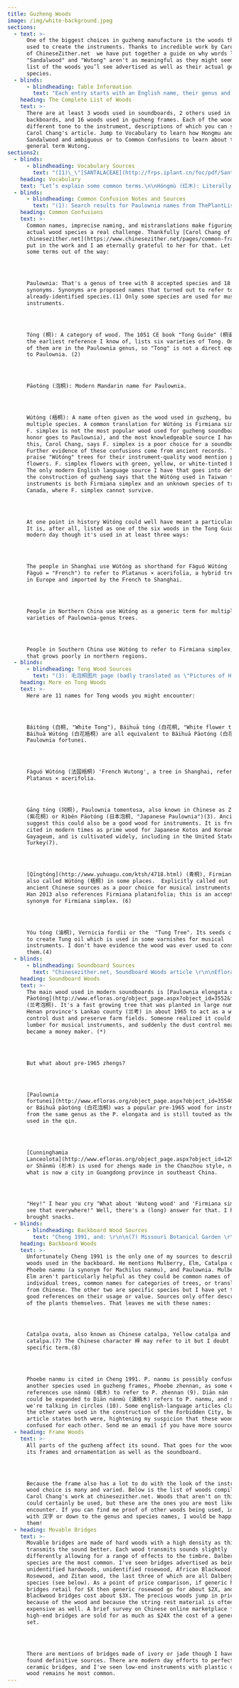```yaml
---
title: Guzheng Woods
image: /img/white-background.jpeg
sections:
  - text: >-
      One of the biggest choices in guzheng manufacture is the woods that are
      used to create the instruments. Thanks to incredible work by Carol Chang
      of ChineseZither.net  we have put together a guide on why words like
      "Sandalwood" and "Wutong" aren't as meaningful as they might seem and a
      list of the woods you’l see advertised as well as their actual genus and
      species.
  - blinds:
      - blindheading: Table Information
        text: "Each entry starts with an English name, their genus and species, their actual Chinese names, and their pinyin. When a wood species has multiple English names I create an entry for each. Entries with \"\" are improper synonyms or the semi-literal translation of their Chinese name. I've also included three other pieces of information: First, a ranking to give a general sense of which woods are used on on which value of guzheng, Tiers 1-5. 1 indicates use on entry-level instrument. Woods used for Tier 5 are rare or high-quality. It's possible a higher-quality wood could be used at a lower level, but I'd expect the specific piece used was of a lower quality in some way. \r\n\n\r\n\nSecond, I've included the wood's status on the[ International Union for the Conservation of Nature's](http://cms.iucn.org/theme/species/about) [Red List of Threatened Species](http://www.iucnredlist.org/) or the [Catalogue of Life](http://www.catalogueoflife.org/). Not all woods are on this list, but many are. \r\n\n\r\n\nThird, I've included the wood's status on the \"Convention on International Trade in Endangered Species\" (CITES) if it is listed. If a wood is listed on CITES it requires extra paperwork to cross international borders. Products made of one species in particular, Brazilian Rosewood, Dalberia nigra is not allowed to cross borders, period. The technical details are available on the [US Fish and Wildlife Service website](https://www.fws.gov/international/plants/current-cites-listings-of-tree-species.html). For the significance of these listings, see the [Issues page](https://guzhengalive.com/import-issues-cites). All Dalbergia species are in CITES. Dalbergia nigra: CITES Appendix I,  (heavily restricted). All other Dalbergia: Appendix II (commercial restrictions)."
    heading: The Complete List of Woods
    text: >-
      There are at least 3 woods used in soundboards, 2 others used in
      backboards, and 16 woods used in guzheng frames. Each of the woods lends a
      different tone to the instrument, descriptions of which you can see on
      Carol Chang's article. Jump to Vocabulary to learn how Hongmu and
      Sandalwood and ambiguous or to Common Confusions to learn about the
      general term Wutong.
sections2:
  - blinds:
      - blindheading: Vocabulary Sources
        text: "(11)\_\"[SANTALACEAE](http://frps.iplant.cn/foc/pdf/Santalaceae.pdf)\" by Xia Nianhe (夏念和) and Michael G. Gilbert, Flora of China Volume 5, p 208-219. 2003."
    heading: Vocabulary
    text: "Let’s explain some common terms.\n\nHóngmù (红木): Literally \"Red Wood\" it's a generic term used when the particular species isn't important.\_Entry level instruments are often labeled Hóngmù. Dictionaries translate hongmu as Rosewood or Mahogany. Mahogany is native to the Americas, so I can almost guarantee it's not going to be found in entry-level instruments made in China. As for Rosewood...\n\nRosewood\_is an over-used catchall. Officially, \"Rosewood\" refers to trees in the Dalbergia genus, many of which are used for instrument construction. In normal conversation, \"rosewood\"\_refers to anything that looks similar to Dalbergia. Over time this has included species in the Pterocarpus, Machaerium, and Dysoxylum genera. The term \"Rosewood\" does not identify what species of wood the instrument is made of.\n\nSandalwood:\_In the guzheng world,\_\"Sandalwood\" is used to represent species in the Pterocarpus, Dalbergia, and Bobgunnia genera. This is misleading. In English the term Sandalwood is used to refer either to the Santalum genus which is known for its fragrance or to refer to the family Santalaceae which contains 42 different genera and over 1,000 species. Many countries in Asia and the Pacific do have native Santalum varieties but I have no evidence that these are used to produce guzheng. (11)\_\n\nZǐtán (紫檀): Can refer to multiple high-quality woods. If the wood is only listed as \"Zitan\" it is probably Madagascar Rosewood,\_Dalbergia\_baroni, or \_East Indian Rosewood,\_Dalbergia\_latifolia.\_It also makes up part of the Chinese names for the highly prized Red Sander, Pterocarpus santalinus\_(Xiǎoyè zǐtán) and the highly illegal Brazilian Rosewood,\_Dalbergia nigra (Bāxī zǐtán). I would expect Brazilian Rosewood to be highlighted if it was used in an instrument. See their entries below for more details."
  - blinds:
      - blindheading: Common Confusion Notes and Sources
        text: "(1): Search results for Paulownia names from ThePlantList.org \r\n\n(2): Text of 侗谱 from Wikisource Chinese,  summarized in English by Carol Chang on her website."
    heading: Common Confusions
    text: >-
      Common names, imprecise naming, and mistranslations make figuring out
      actual wood species a real challenge. Thankfully [Carol Chang of
      chinesezither.net](https://www.chinesezither.net/pages/common-frame-woods)
      put in the work and I am eternally grateful to her for that. Let's get
      some terms out of the way:




      Paulownia: That's a genus of tree with 8 accepted species and 18 Latin
      synonyms. Synonyms are proposed names that turned out to refer to an
      already-identified species.(1) Only some species are used for musical
      instruments.




      Tóng (桐): A category of wood. The 1051 CE book "Tong Guide" (桐谱, Tóng Pǔ),
      the earliest reference I know of, lists six varieties of Tong. Only some
      of them are in the Paulownia genus, so "Tong" is not a direct equivalent
      to Paulownia. (2)




      Pāotóng (泡桐): Modern Mandarin name for Paulownia.




      Wútóng (梧桐): A name often given as the wood used in guzheng, but covers
      multiple species. A common translation for Wútóng is Firmiana simplex, but
      F. simplex is not the most popular wood used for guzheng soundboards (that
      honor goes to Paulownia), and the most knowledgeable source I have on
      this, Carol Chang, says F. simplex is a poor choice for a soundboard.
      Further evidence of these confusions come from ancient records. Those that
      praise "Wútóng" trees for their instrument-quality wood mention purple
      flowers. F. simplex flowers with green, yellow, or white-tinted blossoms.
      The only modern English language source I have that goes into detail about
      the construction of guzheng says that the Wútóng used in Taiwan for
      instruments is both Firmiana simplex and an unknown species of tree from
      Canada, where F. simplex cannot survive.




      At one point in history Wútóng could well have meant a particular species.
      It is, after all, listed as one of the six woods in the Tong Guide. In the
      modern day though it's used in at least three ways:




      The people in Shanghai use Wútóng as shorthand for Fàguó Wútóng  (法国梧桐,
      Fàguó = "French") to refer to Platanus × acerifolia, a hybrid tree created
      in Europe and imported by the French to Shanghai.




      People in Northern China use Wútóng as a generic term for multiple
      varieties of Paulownia-genus trees.




      People in Southern China use Wútóng to refer to Firmiana simplex, a tree
      that grows poorly in northern regions.
  - blinds:
      - blindheading: Tong Wood Sources
        text: "(3): 毛泡桐图片 page (badly translated as \"Pictures of Hairy Paulownia\") on YuHuaGu.com. See names in header next to 别称, \"Nicknames\". Paulownia trees grow fine hairs on parts of their surface. \r\n\n(4):Handbook of Materials for String Musical Instruments by Voichita Bucur, Switzerland: Springer, 2016, page 388 \r\n\n(5):One modern source that decries F. simplex as a poor choice for instruments is \"古典詩文中的桐樹意象與文化意涵, The Symbol and Cultural Connotation of Phoenix Tree\" by Ming-Yi Chou, contained in Volume 32 of the Minghsin Journal, published August 2006. \r\n\n(6): Referenced on ThePlantList.org \r\n\n(7): M. Hakan Akyildiz, Hamiyet Sahin Kol (2010)\"Some technological properties and uses of paulownia (Paulownia tomentosa Steud.) wood\", Journal of Environmental Biology (India), 31 351-355"
    heading: More on Tong Woods
    text: >-
      Here are 11 names for Tong woods you might encounter:




      Báitóng (白桐, "White Tong"), Báihuā tóng (白花桐, "White flower tong") and
      Báihuā Wútóng (白花梧桐) are all equivalent to Báihuā Pāotóng (白花泡桐), which is
      Paulownia fortunei.




      Fàguó Wútóng (法国梧桐) 'French Wutong', a tree in Shanghai, refers to
      Platanus × acerifolia.




      Gāng tóng (冈桐), Paulownia tomentosa, also known in Chinese as Zǐhuā tóng
      (紫花桐) or Rìběn Pāotóng (日本泡桐, "Japanese Paulownia")(3). Ancient texts
      suggest this could also be a good wood for instruments. It is frequently
      cited in modern times as prime wood for Japanese Kotos and Korean
      Gayageum, and is cultivated widely, including in the United States and
      Turkey(7). 




      [Qīngtóng](http://www.yuhuagu.com/ktsh/4718.html) (青桐), Firmiana simplex,
      also called Wútóng (梧桐) in some places.  Explicitly called out in a few
      ancient Chinese sources as a poor choice for musical instruments.(5) Mei
      Han 2013 also references Firmiana platanifolia; this is an accepted
      synonym for Firmiana simplex. (6)




      Yóu tóng (油桐), Vernicia fordii or the  "Tung Tree". Its seeds can be used
      to create Tung oil which is used in some varnishes for musical
      instruments. I don't have evidence the wood was ever used to construct
      them.(4)
  - blinds:
      - blindheading: Soundboard Sources
        text: "Chinesezither.net, Soundboard Woods article \r\n\nEfloras.org, Flora of China database \r\n\n(*): One source I found claims Mongolian zhengs, possibly Yatgas (雅托葛), have soundboards made of 杨木 or Yáng mù, which one source specifies as Liriodendron tulipifera. I haven't confirmed this elsewhere yet so this lives in the footnotes for now."
    heading: Soundboard Woods
    text: >-
      The main wood used in modern soundboards is [Paulownia elongata or Lánkǎo
      Pāotóng](http://www.efloras.org/object_page.aspx?object_id=3552&flora_id=2)
      (兰考泡桐). It's a fast growing tree that was planted in large numbers in
      Henan province's Lankao county (兰考) in about 1965 to act as a windbreak to
      control dust and preserve farm fields. Someone realized it could make fine
      lumber for musical instruments, and suddenly the dust control measure
      became a money maker. (*)




      But what about pre-1965 zhengs?




      [Paulownia
      fortunei](http://www.efloras.org/object_page.aspx?object_id=3554&flora_id=2) 
      or Báihuā pāotóng (白花泡桐) was a popular pre-1965 wood for instruments. It's
      from the same genus as the P. elongata and is still touted as the wood
      used in the qin. 




      [Cunninghamia
      Lanceolota](http://www.efloras.org/object_page.aspx?object_id=1296&flora_id=2)
      or Shānmù (杉木) is used for zhengs made in the Chaozhou style, named for
      what is now a city in Guangdong province in southeast China.




      "Hey!" I hear you cry "What about 'Wutong wood' and 'Firmiana simplex'?? I
      see that everywhere!" Well, there's a (long) answer for that. I hope you
      brought snacks.
  - blinds:
      - blindheading: Backboard Wood Sources
        text: "Cheng 1991, and: \r\n\n(7) Missouri Botanical Garden \r\n\n(8) Efloras.org \r\n\n(9) IUCN Redlist \r\n\n(10) Eflora.cn"
    heading: Backboard Woods
    text: >-
      Unfortunately Cheng 1991 is the only one of my sources to describe the
      woods used in the backboard. He mentions Mulberry, Elm, Catalpa ovata,
      Phoebe nanmu (a synonym for Machilus nanmu), and Paulownia. Mulberry and
      Elm aren't particularly helpful as they could be common names of
      individual trees, common names for categories of trees, or translations
      from Chinese. The other two are specific species but I have yet to find
      good references on their usage or value. Sources only offer descriptions
      of the plants themselves. That leaves me with these names:




      Catalpa ovata, also known as Chinese catalpa, Yellow catalpa and Japanese
      catalpa.(7) The Chinese character 梓 may refer to it but I doubt that's a
      specific term.(8)




      Phoebe nanmu is cited in Cheng 1991. P. nanmu is possibly confused with
      another species used in guzheng frames, Phoebe zhennan, as some english
      references use nánmù (楠木) to refer to P. zhennan (9). Diān nán (滇楠), which
      could be expanded to Diān nánmù (滇楠木) refers to P. nanmu, and suddenly
      we're talking in circles (10). Some english-language articles claim one or
      the other were used in the construction of the Forbidden City, but no
      article states both were, hightening my suspicion that these woods are
      confused for each other. Send me an email if you have more sources for me!
  - heading: Frame Woods
    text: >-
      All parts of the guzheng affect its sound. That goes for the woods used in
      its frames and ornamentation as well as the soundboard. 




      Because the frame also has a lot to do with the look of the instrument,
      wood choice is many and varied. Below is the list of woods compiled from
      Carol Chang's work at chinesezither.net. Woods that aren't on this list
      could certainly be used, but these are the ones you are most likely to
      encounter. If you can find me proof of other woods being used, ideally
      with 汉字 or down to the genus and species names, I would be happy to add
      them!
  - heading: Movable Bridges
    text: >-
      Movable bridges are made of hard woods with a high density as this
      transmits the sound better. Each wood transmits sounds slightly
      differently allowing for a range of effects to the timbre. Dalbergia
      species are the most common. I've seen bridges advertised as being made of
      unidentified hardwoods, unidentified rosewood, African Blackwood, Thailand
      Rosewood, and Zitan wood, the last three of which are all Dalbergia
      species (see below). As a point of price comparison, if generic hardwood
      bridges retail for $X then generic rosewood go for about $2X, and African
      Blackwood bridges cost about $3X. The precious woods jump in price both
      because of the wood and because the string rest material is often more
      expensive as well. A brief survey on Chinese online marketplace finds
      high-end bridges are sold for as much as $24X the cost of a generic bridge
      set.




      There are mentions of bridges made of ivory or jade though I have not
      found definitive sources. There are modern day efforts to perfect hollow
      ceramic bridges, and I've seen low-end instruments with plastic ones, but
      wood remains he most common.
---
```


